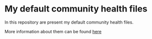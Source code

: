 # My default community health files

In this repository are present my default community health files.

More information about them can be found [here](https://docs.github.com/en/communities/setting-up-your-project-for-healthy-contributions/creating-a-default-community-health-file)
